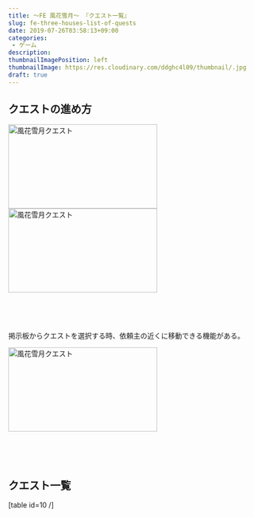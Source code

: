 ```yaml
---
title: ～FE 風花雪月～ 『クエスト一覧』
slug: fe-three-houses-list-of-quests
date: 2019-07-26T03:58:13+09:00
categories: 
 - ゲーム
description: 
thumbnailImagePosition: left
thumbnailImage: https://res.cloudinary.com/ddghc4l09/thumbnail/.jpg
draft: true
---
```


<!--more-->

<h2><strong>クエストの進め方</strong></h2>
<a href="https://hackheatharu.xyz/wp-content/uploads/2019/07/2019072603583000-0DC6ECE91CF3F6F02BAFC002E3FFBAAD.jpg"><img src="https://hackheatharu.xyz/wp-content/uploads/2019/07/2019072603583000-0DC6ECE91CF3F6F02BAFC002E3FFBAAD-300x169.jpg" alt="風花雪月クエスト" width="300" height="169" class="alignnone size-medium wp-image-3423" /></a> <a href="https://hackheatharu.xyz/wp-content/uploads/2019/07/2019072603583300-0DC6ECE91CF3F6F02BAFC002E3FFBAAD.jpg"><img src="https://hackheatharu.xyz/wp-content/uploads/2019/07/2019072603583300-0DC6ECE91CF3F6F02BAFC002E3FFBAAD-300x169.jpg" alt="風花雪月クエスト" width="300" height="169" class="alignnone size-medium wp-image-3424" /></a>

&nbsp;

&nbsp;

掲示板からクエストを選択する時、依頼主の近くに移動できる機能がある。

<a href="https://hackheatharu.xyz/wp-content/uploads/2019/07/2019072601121700-0DC6ECE91CF3F6F02BAFC002E3FFBAAD.jpg"><img src="https://hackheatharu.xyz/wp-content/uploads/2019/07/2019072601121700-0DC6ECE91CF3F6F02BAFC002E3FFBAAD-300x169.jpg" alt="風花雪月クエスト" width="300" height="169" class="alignnone size-medium wp-image-3426" /></a>

&nbsp;

&nbsp;
<h2>クエスト一覧</h2>
[table id=10 /]
